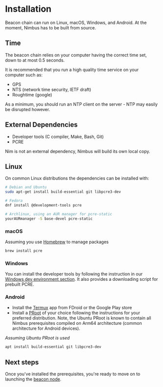 # Installation

Beacon chain can run on Linux, macOS, Windows, and Android. At the moment, Nimbus has to be built from source.

## Time

The beacon chain relies on your computer having the correct time set, down to at most 0.5 seconds.

It is recommended that you run a high quality time service on your computer such as:

* GPS
* NTS (network time security, IETF draft)
* Roughtime (google)

As a minimum, you should run an NTP client on the server - NTP may easily be disrupted however.

## External Dependencies

- Developer tools (C compiler, Make, Bash, Git)
- PCRE

Nim is not an external dependency, Nimbus will build its own local copy.

## Linux

On common Linux distributions the dependencies can be installed with:

```sh
# Debian and Ubuntu
sudo apt-get install build-essential git libpcre3-dev

# Fedora
dnf install @development-tools pcre

# Archlinux, using an AUR manager for pcre-static
yourAURmanager -S base-devel pcre-static
```

### macOS

Assuming you use [Homebrew](https://brew.sh/) to manage packages

```sh
brew install pcre
```

### Windows

You can install the developer tools by following the instruction in our [Windows dev environment section](./advanced.md#windows-dev-environment).
It also provides a downloading script for prebuilt PCRE.

### Android

- Install the [Termux](https://termux.com) app from FDroid or the Google Play store
- Install a [PRoot](https://wiki.termux.com/wiki/PRoot) of your choice following the instructions for your preferred distribution.
  Note, the Ubuntu PRoot is known to contain all Nimbus prerequisites compiled on Arm64 architecture (common architecture for Android devices).

_Assuming Ubuntu PRoot is used_

```sh
apt install build-essential git libpcre3-dev
```

## Next steps

Once you've installed the prerequisites, you're ready to move on to launching the [beacon node](./beacon_node.md).
